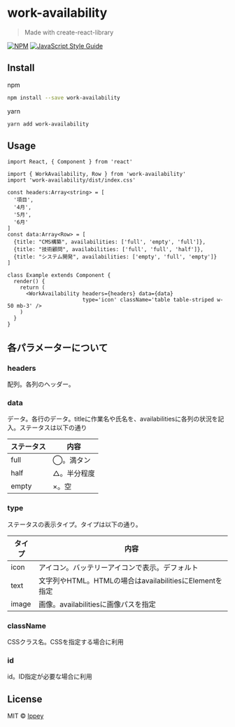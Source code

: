 # work-availability

> Made with create-react-library

[![NPM](https://img.shields.io/npm/v/work-availability.svg)](https://www.npmjs.com/package/work-availability) [![JavaScript Style Guide](https://img.shields.io/badge/code_style-standard-brightgreen.svg)](https://standardjs.com)

## Install

npm
```bash
npm install --save work-availability
```

yarn
```bash
yarn add work-availability
```

## Usage

```tsx
import React, { Component } from 'react'

import { WorkAvailability, Row } from 'work-availability'
import 'work-availability/dist/index.css'

const headers:Array<string> = [
  '項目',
  '4月',
  '5月',
  '6月'
]
const data:Array<Row> = [
  {title: "CMS構築", availabilities: ['full', 'empty', 'full']},
  {title: "技術顧問", availabilities: ['full', 'full', 'half']},
  {title: "システム開発", availabilities: ['empty', 'full', 'empty']}
]

class Example extends Component {
  render() {
    return (
      <WorkAvailability headers={headers} data={data}
                        type='icon' className='table table-striped w-50 mb-3' />
    )
  }
}
```

## 各パラメーターについて
### headers
配列。各列のヘッダー。

### data
データ。各行のデータ。titleに作業名や氏名を、availabilitiesに各列の状況を記入。ステータスは以下の通り

| ステータス | 内容 |
| --- | --- |
| full | ◯。満タン |
| half | △。半分程度 |
| empty | ×。空 |

### type
ステータスの表示タイプ。タイプは以下の通り。

| タイプ | 内容 |
| --- | --- |
| icon | アイコン。バッテリーアイコンで表示。デフォルト |
| text | 文字列やHTML。HTMLの場合はavailabilitiesにElementを指定 |
| image | 画像。availabilitiesに画像パスを指定 |

### className
CSSクラス名。CSSを指定する場合に利用

### id
id。ID指定が必要な場合に利用

## License

MIT © [Ippey](https://github.com/Ippey)
